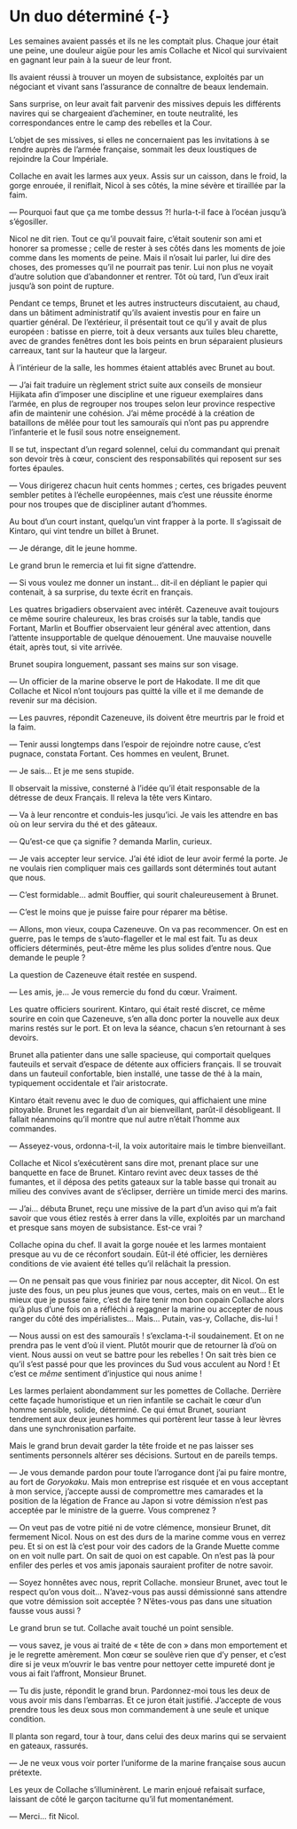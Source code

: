 # Un duo déterminé {-}

Les semaines avaient passés et ils ne les comptait plus. Chaque jour était une
peine, une douleur aigüe pour les amis Collache et Nicol qui survivaient en
gagnant leur pain à la sueur de leur front.

Ils avaient réussi à trouver un moyen de subsistance, exploités par un
négociant et vivant sans l’assurance de connaître de beaux lendemain.

Sans surprise, on leur avait fait parvenir des missives depuis les différents
navires qui se chargeaient d’acheminer, en toute neutralité, les
correspondances entre le camp des rebelles et la Cour.

L’objet de ses missives, si elles ne concernaient pas les invitations à se
rendre auprès de l’armée française, sommait les deux loustiques de rejoindre
la Cour Impériale.

Collache en avait les larmes aux yeux. Assis sur un caisson, dans le froid,
la gorge enrouée, il reniflait, Nicol à ses côtés, la mine sévère et tiraillée
par la faim.

— Pourquoi faut que ça me tombe dessus ?! hurla-t-il face à l’océan jusqu’à
s’égosiller.

Nicol ne dit rien. Tout ce qu’il pouvait faire, c’était soutenir son ami et
honorer sa promesse ; celle de rester à ses côtés dans les moments de joie
comme dans les moments de peine. Mais il n’osait lui parler, lui dire des
choses, des promesses qu’il ne pourrait pas tenir. Lui non plus ne voyait
d’autre solution que d’abandonner et rentrer. Tôt où tard, l’un d’eux irait
jusqu’à son point de rupture.

Pendant ce temps, Brunet et les autres instructeurs discutaient, au chaud,
dans un bâtiment administratif qu’ils avaient investis pour en faire un
quartier général. De l’extérieur, il présentait tout ce qu’il y avait de
plus européen : batisse en pierre, toit à deux versants aux tuiles
bleu charette, avec de grandes fenêtres dont les bois peints en brun séparaient
plusieurs carreaux, tant sur la hauteur que la largeur.

À l’intérieur de la salle, les hommes étaient attablés avec Brunet au bout.

— J’ai fait traduire un règlement strict suite aux conseils de monsieur
Hijikata afin d’imposer une discipline et une rigueur exemplaires dans l’armée,
en plus de regrouper nos troupes selon leur province respective afin de
maintenir une cohésion. J’ai même procédé à la création de bataillons de
mêlée pour tout les samouraïs qui n’ont pas pu apprendre l’infanterie et le
fusil sous notre enseignement.

Il se tut, inspectant d’un regard solennel, celui du commandant qui prenait
son devoir très à cœur, conscient des responsabilités qui reposent sur ses
fortes épaules.

— Vous dirigerez chacun huit cents hommes ; certes, ces brigades peuvent
sembler petites à l’échelle européennes, mais c’est une réussite énorme pour
nos troupes que de discipliner autant d’hommes.

Au bout d’un court instant, quelqu’un vint frapper à la porte. Il s’agissait
de Kintaro, qui vint tendre un billet à Brunet.

— Je dérange, dit le jeune homme.

Le grand brun le remercia et lui fit signe d’attendre.

— Si vous voulez me donner un instant… dit-il en dépliant le papier qui
contenait, à sa surprise, du texte écrit en français.

Les quatres brigadiers observaient avec intérêt. Cazeneuve avait toujours ce
même sourire chaleureux, les bras croisés sur la table, tandis que Fortant,
Marlin et Bouffier observaient leur général avec attention, dans l’attente
insupportable de quelque dénouement. Une mauvaise nouvelle était, après tout,
si vite arrivée.

Brunet soupira longuement, passant ses mains sur son visage.

— Un officier de la marine observe le port de Hakodate. Il me dit que Collache
et Nicol n’ont toujours pas quitté la ville et il me demande de revenir sur
ma décision.

— Les pauvres, répondit Cazeneuve, ils doivent être meurtris par le froid et
la faim.

— Tenir aussi longtemps dans l’espoir de rejoindre notre cause, c’est pugnace,
constata Fortant. Ces hommes en veulent, Brunet.

— Je sais… Et je me sens stupide.

Il observait la missive, consterné à l’idée qu’il était responsable de la
détresse de deux Français. Il releva la tête vers Kintaro.

— Va à leur rencontre et conduis-les jusqu’ici. Je vais les attendre en bas
où on leur servira du thé et des gâteaux.

— Qu’est-ce que ça signifie ? demanda Marlin, curieux.

— Je vais accepter leur service. J’ai été idiot de leur avoir fermé la porte.
Je ne voulais rien compliquer mais ces gaillards sont déterminés tout autant
que nous.

— C’est formidable… admit Bouffier, qui sourit chaleureusement à Brunet.

— C’est le moins que je puisse faire pour réparer ma bêtise.

— Allons, mon vieux, coupa Cazeneuve. On va pas recommencer. On est en guerre,
pas le temps de s’auto-flageller et le mal est fait. Tu as deux officiers
déterminés, peut-être même les plus solides d’entre nous. Que demande le
peuple ?

La question de Cazeneuve était restée en suspend.

— Les amis, je… Je vous remercie du fond du cœur. Vraiment.

Les quatre officiers sourirent. Kintaro, qui était resté discret, ce même
sourire en coin que Cazeneuve, s’en alla donc porter la nouvelle aux deux
marins restés sur le port. Et on leva la séance, chacun s’en retournant à ses
devoirs.

Brunet alla patienter dans une salle spacieuse, qui comportait quelques
fauteuils et servait d’espace de détente aux officiers français. Il se trouvait
dans un fauteuil confortable, bien installé, une tasse de thé à la main,
typiquement occidentale et l’air aristocrate.

Kintaro était revenu avec le duo de comiques, qui affichaient une mine
pitoyable. Brunet les regardait d’un air bienveillant, parût-il désobligeant.
Il fallait néanmoins qu’il montre que nul autre n’était l’homme aux commandes.

— Asseyez-vous, ordonna-t-il, la voix autoritaire mais le timbre bienveillant.

Collache et Nicol s’exécutèrent sans dire mot, prenant place sur une banquette
en face de Brunet. Kintaro revint avec deux tasses de thé fumantes, et il
déposa des petits gateaux sur la table basse qui tronait au milieu des
convives avant de s’éclipser, derrière un timide merci des marins.

— J’ai… débuta Brunet, reçu une missive de la part d’un aviso qui m’a fait
savoir que vous étiez restés à errer dans la ville, exploités par un marchand
et presque sans moyen de subsistance. Est-ce vrai ?

Collache opina du chef. Il avait la gorge nouée et les larmes montaient presque
au vu de ce réconfort soudain. Eût-il été officier, les dernières conditions de
vie avaient été telles qu’il relâchait la pression.

— On ne pensait pas que vous finiriez par nous accepter, dit Nicol. On est
juste des fous, un peu plus jeunes que vous, certes, mais on en veut… Et le
mieux que je pusse faire, c’est de faire tenir mon bon copain Collache alors
qu’à plus d’une fois on a réfléchi à regagner la marine ou accepter de nous
ranger du côté des impérialistes… Mais… Putain, vas-y, Collache, dis-lui !

— Nous aussi on est des samouraïs ! s’exclama-t-il soudainement. Et on ne
prendra pas le vent d’où il vient. Plutôt mourir que de retourner là d’où on
vient. Nous aussi on veut se battre pour les rebelles ! On sait très bien ce
qu’il s’est passé pour que les provinces du Sud vous acculent au Nord ! Et
c’est ce *même* sentiment d’injustice qui nous anime !

Les larmes perlaient abondamment sur les pomettes de Collache. Derrière cette
façade humoristique et un rien infantile se cachait le cœur d’un homme
sensible, solide, déterminé. Ce qui émut Brunet, souriant tendrement aux deux
jeunes hommes qui portèrent leur tasse à leur lèvres dans une synchronisation
parfaite.

Mais le grand brun devait garder la tête froide et ne pas laisser ses
sentiments personnels altérer ses décisions. Surtout en de pareils temps.

— Je vous demande pardon pour toute l’arrogance dont j’ai pu faire montre, au
fort de *Goryokaku*. Mais mon entreprise est risquée et en vous acceptant à
mon service, j’accepte aussi de compromettre mes camarades et la position de
la légation de France au Japon si votre démission n’est pas acceptée par le
ministre de la guerre. Vous comprenez ?

— On veut pas de votre pitié ni de votre clémence, monsieur Brunet, dit
fermement Nicol. Nous on est des durs de la marine comme vous en verrez peu.
Et si on est là c’est pour voir des cadors de la Grande Muette comme on en
voit nulle part. On sait de quoi on est capable. On n’est pas là pour enfiler
des perles et vos amis japonais sauraient profiter de notre savoir. 

— Soyez honnêtes avec nous, reprit Collache. monsieur Brunet, avec tout le
respect qu’on vous doit… N’avez-vous pas aussi démissionné sans attendre que
votre démission soit acceptée ? N’êtes-vous pas dans une situation fausse vous
aussi ?

Le grand brun se tut. Collache avait touché un point sensible.

— vous savez, je vous ai traité de « tête de con » dans mon emportement et je
le regrette amèrement. Mon cœur se soulève rien que d’y penser, et c’est dire
si je veux m’ouvrir le bas ventre pour nettoyer cette impureté dont je vous
ai fait l’affront, Monsieur Brunet.

— Tu dis juste, répondit le grand brun. Pardonnez-moi tous les deux de vous
avoir mis dans l’embarras. Et ce juron était justifié. J’accepte de vous
prendre tous les deux sous mon commandement à une seule et unique condition.

Il planta son regard, tour à tour, dans celui des deux marins qui se servaient
en gateaux, rassurés.

— Je ne veux vous voir porter l’uniforme de la marine française sous aucun
prétexte.

Les yeux de Collache s’illuminèrent. Le marin enjoué refaisait surface,
laissant de côté le garçon taciturne qu’il fut momentanément.

— Merci… fit Nicol.
